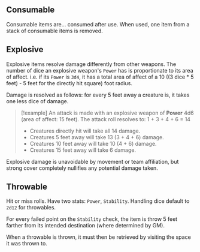 ## Consumable
Consumable items are... consumed after use. When used, one item from a stack of consumable items is removed.

## Explosive
Explosive items resolve damage differently from other weapons. The number of dice an explosive weapon's `Power` has is proportionate to its area of affect. i.e. if its `Power` is `3d4`, it has a total area of affect of a 10 ((3 dice * 5 feet) - 5 feet for the directly hit square) foot radius.

Damage is resolved as follows: for every 5 feet away a creature is, it takes one less dice of damage.

> [!example]
> An attack is made with an explosive weapon of **Power** 4d6 (area of affect: 15 feet).
> The attack roll resolves to: 1 + 3 + 4 + 6 = 14
> - Creatures directly hit will take all 14 damage.
> - Creatures 5 feet away will take 13 (3 + 4 + 6) damage.
> - Creatures 10 feet away will take 10 (4 + 6) damage.
> - Creatures 15 feet away will take 6 damage.

Explosive damage is unavoidable by movement or team affiliation, but strong cover completely nullifies any potential damage taken.
   
## Throwable
Hit or miss rolls. Have two stats: `Power`, `Stability`. Handling dice default to `2d12` for throwables.

For every failed point on the `Stability` check, the item is throw 5 feet farther from its intended destination (where determined by GM).

When a throwable is thrown, it must then be retrieved by visiting the space it was thrown to.